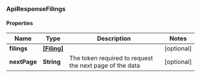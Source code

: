 ### ApiResponseFilings

#### Properties
Name | Type | Description | Notes
------------ | ------------- | ------------- | -------------
**filings** | [**[Filing]**](Filing.md) |  | [optional] 
**nextPage** | **String** | The token required to request the next page of the data | [optional] 



